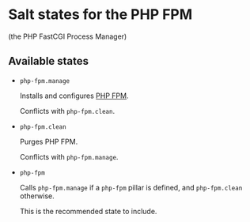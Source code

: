# Salt states for the PHP FPM

(the PHP FastCGI Process Manager)

## Available states

- `php-fpm.manage`

  Installs and configures [PHP FPM](https://www.php.net/manual/en/install.fpm.php).

  Conflicts with `php-fpm.clean`.

- `php-fpm.clean`

  Purges PHP FPM.

  Conflicts with `php-fpm.manage`.

- `php-fpm`

  Calls `php-fpm.manage` if a `php-fpm` pillar is defined, and `php-fpm.clean` otherwise.

  This is the recommended state to include.
